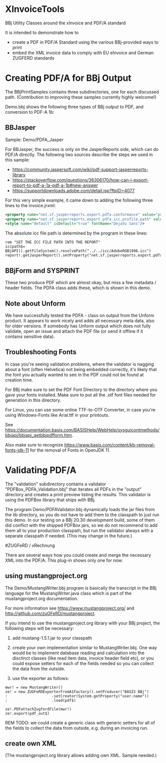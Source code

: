 # XInvoiceTools
BBj Utility Classes around the xInvoice and PDF/A standard

It is intended to demonstrate how to 
* create a PDF in PDF/A Standard using the various BBj-provided ways to print
* embed the XML invoice data to comply with EU eInvoice and German ZUGFERD standards

# Creating PDF/A for BBj Output

The BBjPrintSamples contains three subdirectories, one for each discussed path. (Contribution to improving these samples currently highly welcome!)

Demo.bbj shows the following three types of BBj output to PDF, and conversion to PDF-A 1b:

## BBJasper

Sample: Demo/PDFA_Jasper

For BBJasper, the success is only on the JasperReports side, which can do PDF/A directly. The following two sources describe the steps we used in this sample:

* https://community.jaspersoft.com/wiki/pdf-support-jasperreports-library
* https://stackoverflow.com/questions/36306170/how-can-i-export-report-to-pdf-a-1a-pdf-a-1b#new-answer
* https://supportdownloads.adobe.com/detail.jsp?ftpID=4077

For this very simple example, it came down to adding the following three lines to the invoice.jrxml:

```xml
<property name="net.sf.jasperreports.export.pdfa.conformance" value="pdfa1b" />
<property name="net.sf.jasperreports.export.pdfa.icc.profile.path" value="xInvoice/icc/AdobeRGB1998.icc" />
<style name="default" isDefault="true" fontName="DejaVu Sans"/>
```

The absolute icc file path is determined by the program in these lines:

```bbj
rem "SET THE ICC FILE PATH INTO THE REPORT"
iccpath$= BBjAPI().getFileSystem().resolvePath("../../icc/AdobeRGB1998.icc")
report!.getJasperReport().setProperty("net.sf.jasperreports.export.pdfa.icc.profile.path",iccpath$)
```

## BBjForm and SYSPRINT 

These two produce PDF which are almost okay, but miss a few metadata / header fields. The PDFA class adds these, which is shown in this demo. 

## Note about Unform

We have successfully tested the PDFA - class on output from the Unform product. It appears to work nicely and adds all necessary meta data, also for older versions. If somebody has Unform output which does not fully validate, open an issue and attach the PDF file (or send it offline if it contains sensitive data).

## Troubleshooting Fonts 

In case you're seeing validation problems, where the validator is nagging about a font (often Helvetica) not being embedded correctly, it's likely that the font you actually wanted to see in the PDF could not be found at creation time.

For BBj make sure to set the PDF Font Directory to the directory where you gave your fonts installed. Make sure to put all the .otf font files needed for generation in this directory.


For Linux, you can use some online TTF-to-OTF Converter, in case you're using Windows-Fonts like Arial.ttf in your printouts.


See https://documentation.basis.com/BASISHelp/WebHelp/sysguicontmethods/bbjapi/bbjapi_getbbjpdfform.htm.


Also make sure to recognize https://www.basis.com/content/kb-removal-fonts-jdk-11 for the removal of Fonts in OpenJDK 11.


# Validating PDF/A

The "validation" subdirectory contains a validator "PDFBox_PDFA_Validation.bbj" that iterates all PDFs in the "output" directory and creates a print preview listing the results. This validator is using the PDFBox library that ships with BBj.


The program Demo/PDFAValidator.bbj dynamically loads the jar files from the lib directory, so you do not have to add them to the classpath to just run this demo. In our testing on a BBj 20.30 development build, some of them did conflict with the shipped PDFBox jars, so we do not recommend to add them all to your production classpath, but run the validator always with a separate classpath if needed. (This may change in the future.)

#ZUGFeRD / xRechnung

There are several ways how you could create and merge the necessary XML into the PDF/A. This plug-in shows only one for now:

## using mustangproject.org

The Demo/MustangWriter.bbj program is basically the transcript in the BBj language for the MustangWriter.java class which is part of the mustangproject.org documentation. 


For more information see https://www.mustangproject.org/ and http://github.com/zuGFeRD/mustangproject.


If you intend to use the mustangproject.org library with your BBj project, the following steps will be necessary:

1. add mustang-1.5.1.jar to your classpath

2. create your own implementation similar to MustangWriter.bbj. One way would be to implement database reading and calculation into the disctinct classes (like read item data, invoice header field etc), or you could expose setters for each of the fields needed so you can collect the data from the outside. 

3. use the exporter as follows:

```
mwr! = new MustangWriter()
ze! = new ZUGFeRDExporterFromA1Factory().setProducer("BASIS BBj")
:                    .setCreator(System.getProperty("user.name"))
:                    .load(pdf$)

ze!.PDFattachZugferdFile(mwr!)
ze!.export(pdf_out$)
```

REM TODO: we could create a generic class with generic setters for all of the fields to collect the data from outside, e.g. during an invoicing run.


## create own XML 

(The mustangproject.org library allows adding own XML. Sample needed.)


